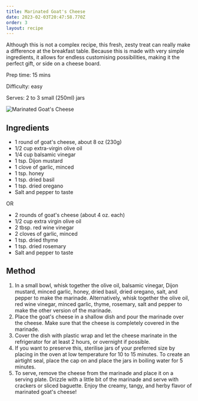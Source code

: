 ```yaml
---
title: Marinated Goat's Cheese
date: 2023-02-03T20:47:58.770Z
order: 3
layout: recipe
---
```

A﻿lthough this is not a complex recipe, this fresh, zesty treat can really make a difference at the breakfast table. Because this is made with very simple ingredients, it allows for endless customising possibilities, making it the perfect gift, or side on a cheese board. 

P﻿rep time: 15 mins

D﻿ifficulty: easy

S﻿erves: 2 to 3 small (250ml) jars

![Marinated Goat's Cheese](../uploads/dall·e-2023-03-13-14.29.38-an-image-for-a-cooking-website-of-a-recipe-for-marinated-goat-s-cheese-in-a-jar-of-olive-oil.-the-cheese-balls-are-fully-submerged-under-the-oil-in-a-.png "Marinated Goat's Cheese, suggested image AI generated with DALL-E")

## I﻿ngredients

* 1 round of goat's cheese, about 8 oz (230g)
* 1/2 cup extra-virgin olive oil
* 1/4 cup balsamic vinegar
* 1 tsp. Dijon mustard
* 1 clove of garlic, minced
* 1 tsp. honey
* 1 tsp. dried basil
* 1 tsp. dried oregano
* Salt and pepper to taste

OR 

* 2 rounds of goat's cheese (about 4 oz. each)
* 1/2 cup extra virgin olive oil
* 2 tbsp. red wine vinegar
* 2 cloves of garlic, minced
* 1 tsp. dried thyme
* 1 tsp. dried rosemary
* Salt and pepper to taste

## M﻿ethod

1. In a small bowl, whisk together the olive oil, balsamic vinegar, Dijon mustard, minced garlic, honey, dried basil, dried oregano, salt, and pepper to make the marinade. Alternatively, whisk together the olive oil, red wine vinegar, minced garlic, thyme, rosemary, salt and pepper to make the other version of the marinade. 
2. Place the goat's cheese in a shallow dish and pour the marinade over the cheese. Make sure that the cheese is completely covered in the marinade.
3. Cover the dish with plastic wrap and let the cheese marinate in the refrigerator for at least 2 hours, or overnight if possible.
4. If you want to preserve this, sterilise jars of your preferred size by placing in the oven at low temperature for 10 to 15 minutes. To create an airtight seal, place the cap on and place the jars in boiling water for 5 minutes. 
5. To serve, remove the cheese from the marinade and place it on a serving plate. Drizzle with a little bit of the marinade and serve with crackers or sliced baguette. Enjoy the creamy, tangy, and herby flavor of marinated goat's cheese!